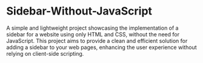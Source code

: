 # Sidebar-Without-JavaScript
A simple and lightweight project showcasing the implementation of a sidebar for a website using only HTML and CSS, without the need for JavaScript. This project aims to provide a clean and efficient solution for adding a sidebar to your web pages, enhancing the user experience without relying on client-side scripting.
